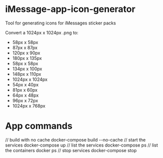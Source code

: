 # iMessage-app-icon-generator
 Tool for generating icons for iMessages sticker packs

Convert a 1024px x 1024px .png to: 
- 58px x 58px
- 87px x 87px
- 120px x 90px
- 180px x 135px
- 58px x 58px
- 134px x 100px
- 148px x 110px
- 1024px x 1024px
- 54px x 40px
- 81px x 60px
- 64px x 48px
- 96px x 72px
- 1024px x 768px

# App commands
// build with no cache
docker-compose build --no-cache
// start the services
docker-compose up
// list the services
docker-compose ps
// list the containers
docker ps
// stop services
docker-compose stop